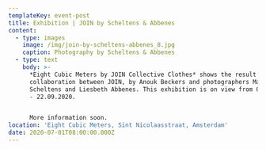 ```yaml
---
templateKey: event-post
title: Exhibition | JOIN by Scheltens & Abbenes
content:
  - type: images
    image: /img/join-by-scheltens-abbenes_8.jpg
    caption: Photography by Scheltens & Abbenes
  - type: text
    body: >-
      *Eight Cubic Meters by JOIN Collective Clothes* shows the result of a
      collaboration between JOIN, by Anouk Beckers and photographers Maurice
      Scheltens and Liesbeth Abbenes. This exhibition is on view from 01.07.2020
      - 22.09.2020.


      More information soon.
location: 'Eight Cubic Meters, Sint Nicolaasstraat, Amsterdam'
date: 2020-07-01T08:00:00.000Z
---
```

